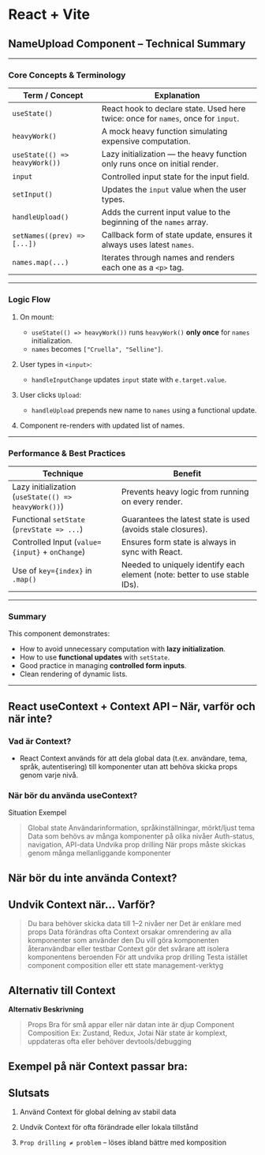 # React + Vite

##  NameUpload Component – Technical Summary

---

### Core Concepts & Terminology

| Term / Concept      | Explanation                                                                 |
|---------------------|-----------------------------------------------------------------------------|
| `useState()`        | React hook to declare state. Used here twice: once for `names`, once for `input`. |
| `heavyWork()`       | A mock heavy function simulating expensive computation.                     |
| `useState(() => heavyWork())` | Lazy initialization — the heavy function only runs once on initial render. |
| `input`             | Controlled input state for the input field.                                 |
| `setInput()`        | Updates the `input` value when the user types.                              |
| `handleUpload()`    | Adds the current input value to the beginning of the `names` array.         |
| `setNames((prev) => [...])` | Callback form of state update, ensures it always uses latest `names`. |
| `names.map(...)`    | Iterates through names and renders each one as a `<p>` tag.                 |

---

###  Logic Flow

1. On mount:
   - `useState(() => heavyWork())` runs `heavyWork()` **only once** for `names` initialization.
   - `names` becomes `["Cruella", "Selline"]`.

2. User types in `<input>`:
   - `handleInputChange` updates `input` state with `e.target.value`.

3. User clicks `Upload`:
   - `handleUpload` prepends new name to `names` using a functional update.

4. Component re-renders with updated list of names.

---

###  Performance & Best Practices

| Technique                      | Benefit                                                             |
|--------------------------------|---------------------------------------------------------------------|
| Lazy initialization (`useState(() => heavyWork())`) | Prevents heavy logic from running on every render.               |
| Functional `setState` (`prevState => ...`)         | Guarantees the latest state is used (avoids stale closures).     |
| Controlled Input (`value={input}` + `onChange`)    | Ensures form state is always in sync with React.                 |
| Use of `key={index}` in `.map()`                   | Needed to uniquely identify each element (note: better to use stable IDs). |

---

###  Summary

This component demonstrates:
- How to avoid unnecessary computation with **lazy initialization**.
- How to use **functional updates** with `setState`.
- Good practice in managing **controlled form inputs**.
- Clean rendering of dynamic lists.

---

## React  useContext + Context API – När, varför och när inte?

### Vad är Context?
- React Context används för att dela global data (t.ex. användare, tema, språk, autentisering) till komponenter utan att behöva skicka props genom varje nivå.

### När bör du använda useContext?
Situation	Exempel
> Global state	Användarinformation, språkinställningar, mörkt/ljust tema
> Data som behövs av många komponenter på olika nivåer	Auth-status, navigation, API-data
> Undvika prop drilling	När props måste skickas genom många mellanliggande komponenter

## När bör du inte använda Context?
## Undvik Context när…	Varför?
> Du bara behöver skicka data till 1–2 nivåer ner	Det är enklare med props
> Data förändras ofta	Context orsakar omrendering av alla komponenter som använder den
> Du vill göra komponenten återanvändbar eller testbar	Context gör det svårare att isolera komponentens beroenden
> För att undvika prop drilling	Testa istället component composition eller ett state management-verktyg

##  Alternativ till Context
**Alternativ	Beskrivning**
> Props	Bra för små appar eller när datan inte är djup
> Component Composition	Ex: <Page><Sidebar /></Page>
> Zustand, Redux, Jotai	När state är komplext, uppdateras ofta eller behöver devtools/debugging

##  Exempel på när Context passar bra:



##  Slutsats
1. Använd Context för global delning av stabil data

2. Undvik Context för ofta förändrade eller lokala tillstånd

3.  `Prop drilling ≠ problem` – löses ibland bättre med komposition








